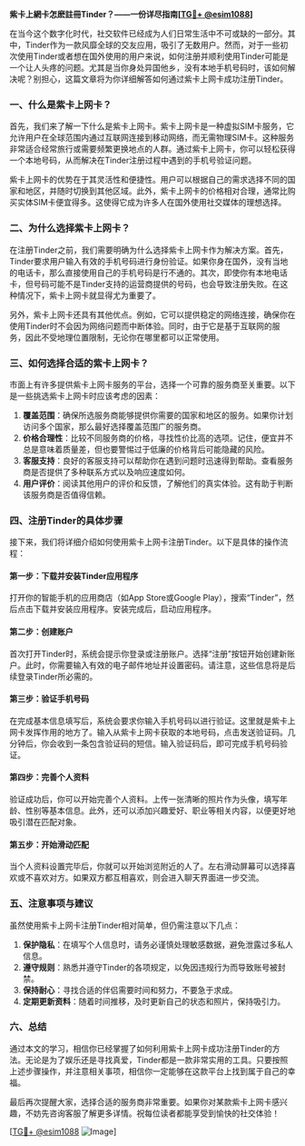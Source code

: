 **紫卡上網卡怎麽註冊Tinder？——一份详尽指南[[TG💪+ @esim1088](https://t.me/s/esim1088)]**

在当今这个数字化时代，社交软件已经成为人们日常生活中不可或缺的一部分。其中，Tinder作为一款风靡全球的交友应用，吸引了无数用户。然而，对于一些初次使用Tinder或者想在国外使用的用户来说，如何注册并顺利使用Tinder可能是一个让人头疼的问题。尤其是当你身处异国他乡，没有本地手机号码时，该如何解决呢？别担心，这篇文章将为你详细解答如何通过紫卡上网卡成功注册Tinder。

### 一、什么是紫卡上网卡？

首先，我们来了解一下什么是紫卡上网卡。紫卡上网卡是一种虚拟SIM卡服务，它允许用户在全球范围内通过互联网连接到移动网络，而无需物理SIM卡。这种服务非常适合经常旅行或需要频繁更换地点的人群。通过紫卡上网卡，你可以轻松获得一个本地号码，从而解决在Tinder注册过程中遇到的手机号验证问题。

紫卡上网卡的优势在于其灵活性和便捷性。用户可以根据自己的需求选择不同的国家和地区，并随时切换到其他区域。此外，紫卡上网卡的价格相对合理，通常比购买实体SIM卡便宜得多。这使得它成为许多人在国外使用社交媒体的理想选择。

### 二、为什么选择紫卡上网卡？

在注册Tinder之前，我们需要明确为什么选择紫卡上网卡作为解决方案。首先，Tinder要求用户输入有效的手机号码进行身份验证。如果你身在国外，没有当地的电话卡，那么直接使用自己的手机号码是行不通的。其次，即使你有本地电话卡，但号码可能不是Tinder支持的运营商提供的号码，也会导致注册失败。在这种情况下，紫卡上网卡就显得尤为重要了。

另外，紫卡上网卡还具有其他优点。例如，它可以提供稳定的网络连接，确保你在使用Tinder时不会因为网络问题而中断体验。同时，由于它是基于互联网的服务，因此不受地理位置限制，无论你在哪里都可以正常使用。

### 三、如何选择合适的紫卡上网卡？

市面上有许多提供紫卡上网卡服务的平台，选择一个可靠的服务商至关重要。以下是一些挑选紫卡上网卡时应该考虑的因素：

1. **覆盖范围**：确保所选服务商能够提供你需要的国家和地区的服务。如果你计划访问多个国家，那么最好选择覆盖范围广的服务商。
2. **价格合理性**：比较不同服务商的价格，寻找性价比高的选项。记住，便宜并不总是意味着质量差，但也要警惕过于低廉的价格背后可能隐藏的风险。
3. **客服支持**：良好的客服支持可以帮助你在遇到问题时迅速得到帮助。查看服务商是否提供了多种联系方式以及响应速度如何。
4. **用户评价**：阅读其他用户的评价和反馈，了解他们的真实体验。这有助于判断该服务商是否值得信赖。

### 四、注册Tinder的具体步骤

接下来，我们将详细介绍如何使用紫卡上网卡注册Tinder。以下是具体的操作流程：

#### 第一步：下载并安装Tinder应用程序
打开你的智能手机的应用商店（如App Store或Google Play），搜索“Tinder”，然后点击下载并安装应用程序。安装完成后，启动应用程序。

#### 第二步：创建账户
首次打开Tinder时，系统会提示你登录或注册账户。选择“注册”按钮开始创建新账户。此时，你需要输入有效的电子邮件地址并设置密码。请注意，这些信息将是后续登录Tinder所必需的。

#### 第三步：验证手机号码
在完成基本信息填写后，系统会要求你输入手机号码以进行验证。这里就是紫卡上网卡发挥作用的地方了。输入从紫卡上网卡获取的本地号码，点击发送验证码。几分钟后，你会收到一条包含验证码的短信。输入验证码后，即可完成手机号码验证。

#### 第四步：完善个人资料
验证成功后，你可以开始完善个人资料。上传一张清晰的照片作为头像，填写年龄、性别等基本信息。此外，还可以添加兴趣爱好、职业等相关内容，以便更好地吸引潜在匹配对象。

#### 第五步：开始滑动匹配
当个人资料设置完毕后，你就可以开始浏览附近的人了。左右滑动屏幕可以选择喜欢或不喜欢对方。如果双方都互相喜欢，则会进入聊天界面进一步交流。

### 五、注意事项与建议

虽然使用紫卡上网卡注册Tinder相对简单，但仍需注意以下几点：

1. **保护隐私**：在填写个人信息时，请务必谨慎处理敏感数据，避免泄露过多私人信息。
2. **遵守规则**：熟悉并遵守Tinder的各项规定，以免因违规行为而导致账号被封禁。
3. **保持耐心**：寻找合适的伴侣需要时间和努力，不要急于求成。
4. **定期更新资料**：随着时间推移，及时更新自己的状态和照片，保持吸引力。

### 六、总结

通过本文的学习，相信你已经掌握了如何利用紫卡上网卡成功注册Tinder的方法。无论是为了娱乐还是寻找真爱，Tinder都是一款非常实用的工具。只要按照上述步骤操作，并注意相关事项，相信你一定能够在这款平台上找到属于自己的幸福。

最后再次提醒大家，选择合适的服务商非常重要。如果你对某款紫卡上网卡感兴趣，不妨先咨询客服了解更多详情。祝每位读者都能享受到愉快的社交体验！

[[TG💪+ @esim1088](https://t.me/s/esim1088) ![Image](https://i.postimg.cc/4NQfJmqS/Snipaste-2025-05-13-00-14-12.png)]